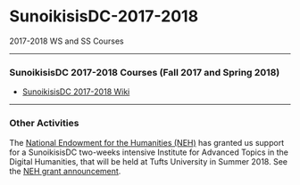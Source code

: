 # SunoikisisDC-2017-2018
2017-2018 WS and SS Courses

***
### SunoikisisDC 2017-2018 Courses (Fall 2017 and Spring 2018)
* [SunoikisisDC 2017-2018 Wiki](https://github.com/SunoikisisDC/SunoikisisDC-2017-2018/wiki)

***
### Other Activities
The [National Endowment for the Humanities (NEH)](https://www.neh.gov/) has granted us support for a SunoikisisDC two-weeks intensive Institute for Advanced Topics in the Digital Humanities, that will be held at Tufts University in Summer 2018. See the [NEH grant announcement](http://www.neh.gov/files/press-release/neh_grants_august_2017_final_.pdf?utm_medium=email&utm_source=govdelivery).

